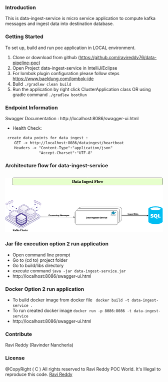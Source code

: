 ### Introduction
This is data-ingest-service is micro service application to compute kafka messages and ingest data into destination database.


### Getting Started
To set up, build and run poc application in LOCAL environment.
1.	Clone or download from github (https://github.com/ravireddy76/data-pipeline-poc)
2.	Open Project data-ingest-service in IntelliJ/Eclipse
3.  For lombok plugin configuration please follow steps https://www.baeldung.com/lombok-ide
3.	Build ``` ./gradlew clean build ```
4.	Run the application by right click  ClusterApplication class
    OR using gradle command  ``` ./gradlew bootRun ```

### Endpoint Information
Swagger Documentation : http://localhost:8086/swagger-ui.html
- Health Check:
```
 create data points for data ingest :
    GET -> http://localhost:8086/dataingest/heartbeat
    Headers -> "Content-Type":"application/json"
               "Accept-Charset":"UTF-8"
```
### Architecture flow for data-ingest-service
## ![data-ingest-service-logo](misc/Data-Pipeline-Arch-Ingest.png)

### Jar file execution option 2 run application
 - Open command line prompt
 - Go to (cd to) project folder
 - Go to build/libs directory
 - execute command  ``` java -jar data-ingest-service.jar ```
 - http://localhost:8086/swagger-ui.html

### Docker Option 2 run application
 - To build docker image from docker file
   ``` docker build -t data-ingest-service .```
 - To run created docker image  ``` docker run -p 8086:8086 -t data-ingest-service ```
 - http://localhost:8086/swagger-ui.html

### Contribute
Ravi Reddy (Ravinder Nancherla)

### License
@CopyRight ( C ) All rights reserved to Ravi Reddy POC World. It's Illegal to reproduce this code.
[Ravi Reddy](https://www.linkedin.com/in/ravireddy55447/)
